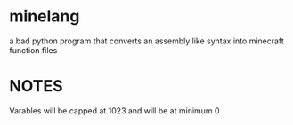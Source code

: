 # minelang
a bad python program that converts an assembly like syntax into minecraft function files
#  NOTES
Varables will be capped at 1023 and will be at minimum 0
